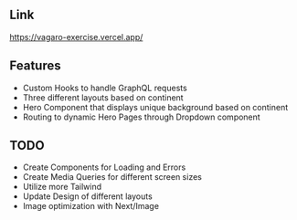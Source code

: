 ## Link

https://vagaro-exercise.vercel.app/

## Features
- Custom Hooks to handle GraphQL requests
- Three different layouts based on continent
- Hero Component that displays unique background based on continent
- Routing to dynamic Hero Pages through Dropdown component

## TODO
- Create Components for Loading and Errors
- Create Media Queries for different screen sizes
- Utilize more Tailwind 
- Update Design of different layouts
- Image optimization with Next/Image
